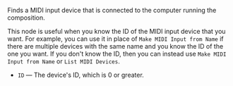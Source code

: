 Finds a MIDI input device that is connected to the computer running the composition.

This node is useful when you know the ID of the MIDI input device that you want. For example, you can use it in place of `Make MIDI Input from Name` if there are multiple devices with the same name and you know the ID of the one you want. If you don't know the ID, then you can instead use `Make MIDI Input from Name` or `List MIDI Devices`.

   - `ID` — The device's ID, which is 0 or greater. 
